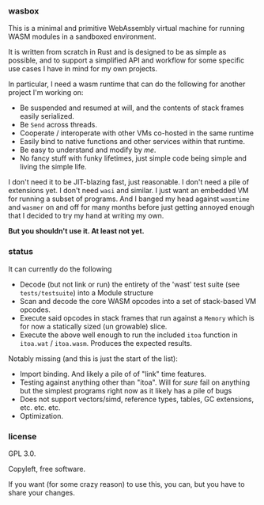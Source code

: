 ### wasbox

This is a minimal and primitive WebAssembly virtual machine for running WASM modules in a sandboxed environment.

It is written from scratch in Rust and is designed to be as simple as possible, and to support a simplified API and
workflow for some specific use cases I have in mind for my own projects.

In particular, I need a wasm runtime that can do the following for another project I'm working on:

- Be suspended and resumed at will, and the contents of stack frames easily serialized.
- Be `Send` across threads.
- Cooperate / interoperate with other VMs co-hosted in the same runtime
- Easily bind to native functions and other services within that runtime.
- Be easy to understand and modify by _me_.
- No fancy stuff with funky lifetimes, just simple code being simple and living the simple life.

I don't need it to be JIT-blazing fast, just reasonable. I don't need a pile of extensions yet. I don't need `wasi` and
similar. I just want an embedded VM for running a subset of programs. And I banged my head against `wasmtime` and
`wasmer`
on and off for many months before just getting annoyed enough that I decided to try my hand at writing my own.

**But you shouldn't use it. At least not yet.**

### status

It can currently do the following

- Decode (but not link or run) the entirety of the 'wast' test
  suite (see `tests/testsuite`) into a Module structure
- Scan and decode the core WASM opcodes into a set of stack-based VM
  opcodes.
- Execute said opcodes in stack frames that run against a `Memory`
  which is for now a statically sized (un growable) slice.
- Execute the above well enough to run the included `itoa`
  function in `itoa.wat` / `itoa.wasm`. Produces the expected
  results.

Notably missing (and this is just the start of the list):

- Import binding. And likely a pile of of "link" time features.
- Testing against anything other than "itoa". Will for _sure_ fail
  on anything but the simplest programs right now as it likely has a
  pile of bugs
- Does not support vectors/simd, reference types, tables, GC
  extensions, etc. etc. etc.
- Optimization.

### license

GPL 3.0.

Copyleft, free software.

If you want (for some crazy reason) to use this, you can, but you have to share your changes.
